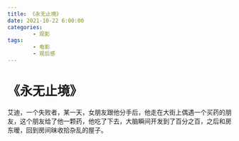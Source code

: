 ```yaml
---
title: 《永无止境》
date: 2021-10-22 6:00:00
categories:
        - 观影
tags:
        - 电影
        - 观后感
---
```


# 《永无止境》

艾迪，一个失败者，某一天，女朋友跟他分手后，他走在大街上偶遇一个买药的朋友，这个朋友给了他一颗药，他吃了下去，大脑瞬间开发到了百分之百，之后和房东暧，回到房间昧收拾杂乱的屋子。
